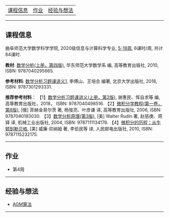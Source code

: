 <table border="0">
<tr>
<td><a href="#lecture_info"> 课程信息 </a></td>
<td><a href="#homework"> 作业 </a></td>
<td><a href="#experience"> 经验与想法 </a></td>  
</tr>
</table>


---
## <a name="lecture_info"> 课程信息 </a>


曲阜师范大学数学科学学院, 2020级信息与计算科学专业, [5-18周](http://jwc.qfnu.edu.cn/system/resource/storage/download.jsp?mark=MEUyNUFEODRERDc1RTU5RkRDRTlGNTYyMzI2QTE1MUEvMzYxQkU4MzAvNkMzQg== "校历"), 6课时/周, 共计84课时. 


**教材**:
 [数学分析(上册，第四版)](https://book.douban.com/subject/1160646/), 华东师范大学数学系 编, 高等教育出版社, 2010, ISBN:  9787040295665.

**参考材料**: 
[数学分析习题课讲义1](https://book.douban.com/subject/30437735/), 李傅山、王培合 编著, 北京大学出版社, 2018, ISBN: 9787301293331.
 
**推荐参考材料**：
    【1】[数学分析习题课讲义(上册，第2版)](https://book.douban.com/subject/30389024/),  谢惠民、恽自求等 编, 高等教育出版社，2018， ISBN: 9787040498516.
    【2】[微积分学教程(第一卷，第8版)](https://book.douban.com/subject/1707158/),  [俄] 菲赫金哥尔茨 著, 杨弢亮、叶彦谦 译, 高等教育出版社, 2006, ISBN: 9787040183030.
    【3】[数学分析原理(第3版)](https://book.douban.com/subject/1230288/), [美] Walter Rudin 著, 赵慈庚、蒋铎 译, 机械工业出版社, 2004, ISBN: 9787111134176.
    【4】[微积分的历程：从牛顿到勒贝格](https://book.douban.com/subject/4904723/), [美] 威廉·邓纳姆 著, 李伯民等 译, 人民邮电出版社, 2010, ISBN: 9787115232175.


---

## <a name="homework"> 作业 </a>

- 第4周

---

## <a name="experience"> 经验与想法 </a>

- [AGM算法](http://calc.ac.cn/2017/12/25/agm_estimate/)


---